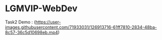 # LGMVIP-WebDev

Task2 Demo : 
(https://user-images.githubusercontent.com/71933031/126913716-61ff7810-2834-48ba-8c57-36c5d10698eb.mp4)
